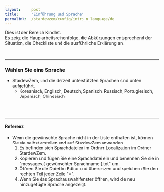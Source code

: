 ```yaml
---
layout:     post
title:      "Einführung und Sprache"
permalink:  /stardewzem/config/intro_n_language/de
---
```


Dies ist der Bereich Kindlet.<br/>
Es zeigt die Hauptarbeitsreihenfolge, die Abkürzungen entsprechend der Situation, die Checkliste und die ausführliche Erklärung an.

<br/>

---
### **Wählen Sie eine Sprache**

* StardewZem, und die derzeit unterstützten Sprachen sind unten aufgeführt.
  * Koreanisch, Englisch, Deutsch, Spanisch, Russisch, Portugiesisch, Japanisch, Chinesisch

<br/>
<br/>

---
#### **Referenz**
  
* Wenn die gewünschte Sprache nicht in der Liste enthalten ist, können Sie sie selbst erstellen und auf StardewZem anwenden.
  1. Es befinden sich Sprachdateien im Ordner Localization im Ordner StardewZem.
  2. Kopieren und fügen Sie eine Sprachdatei ein und benennen Sie sie in "messages.{ gewünschter Sprachname }.txt" um.
  3. Öffnen Sie die Datei im Editor und übersetzen und speichern Sie den rechten Teil jeder Zeile "=".
  4. Wenn Sie das Sprachauswahlfenster öffnen, wird die neu hinzugefügte Sprache angezeigt.

<br/>
<br/>
